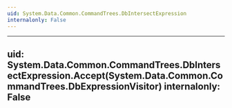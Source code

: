 ```yaml
---
uid: System.Data.Common.CommandTrees.DbIntersectExpression
internalonly: False
---
```


---
uid: System.Data.Common.CommandTrees.DbIntersectExpression.Accept(System.Data.Common.CommandTrees.DbExpressionVisitor)
internalonly: False
---

